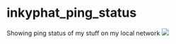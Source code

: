 # inkyphat_ping_status
Showing ping status of my stuff on my local network
<img src="https://lh3.googleusercontent.com/c2q4prnCF26o4r6f7WR0FBRwMNHqopaL99IxstJfCFXB5TzvGVwnODsrVVrqfb76l-0J-FI4D8tR8jgAzaFPa7iePUENMllEgWHnZy2ZYkc8agy2RMk6Za6IwxCwaQELMkP1XH_OajVm572uHMilJXJ3dnkzwkfdPQGNUprtw7oyw93duclA5xHL37EL2abUeWS69QvkOs5MpaGguRLH4xhsQAf5G6CJ_XAPIpcPqrg_cOqrX8z8cDm9e2lMACd7x79v7tAQbYNwY9Vc4zYqCRRB4kZhkLx7Zqqvb-_pGV7424wsEb4u0DaFgqVxWOgaQ2FZTNWBBYpebW7yZ8Xs5LeA2jqXoefqPQaaGqrhZI9pNHkwC8SF5DPzHULZm8vtRXZ97A_1H39pSQ0cMGCSmsn750V20wJllJXI2uaIkqxd4ypMMInAh--YLHV9VRFUu9DFEp5tSinfK3njZAHBNRDi1ZzfTTCYy6V4JlZk-W-OqFWWIADXtam6p3gYvzH7R6w0sbhMRNVUf98OAa0Ci_IeYx6E5Ux8zhRAUMo5dMlXW1rjZ5EETHhandhefK_M6akqEQePJFZibXytjhDyqsBH4dHYmSA_OtV2pBG0Air3vbBWHiGehwFFAsQzrz3lUE9-O2lYUAlxhvE6YtpkHvb3dEWLLoJihGn81Eawqo70CXTs67dLSPY=w1579-h1184-no">

